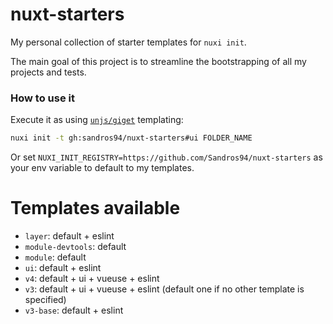 # nuxt-starters
My personal collection of starter templates for `nuxi init`.

The main goal of this project is to streamline the bootstrapping of all my projects and tests.

### How to use it

Execute it as using [`unjs/giget`](https://github.com/unjs/giget) templating:
```bash
nuxi init -t gh:sandros94/nuxt-starters#ui FOLDER_NAME
```

Or set `NUXI_INIT_REGISTRY=https://github.com/Sandros94/nuxt-starters` as your env variable to default to my templates.

# Templates available

- `layer`: default + eslint
- `module-devtools`: default
- `module`: default
- `ui`: default + eslint
- `v4`: default + ui + vueuse + eslint
- `v3`: default + ui + vueuse + eslint (default one if no other template is specified)
- `v3-base`: default + eslint
